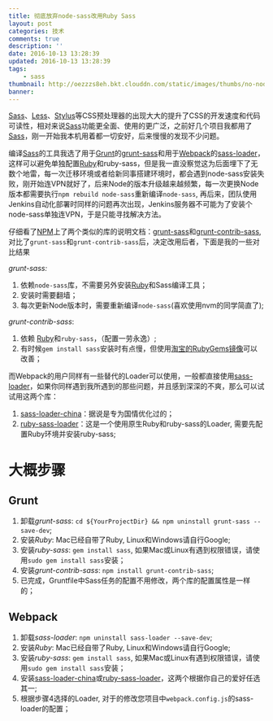 ```yaml
---
title: 彻底放弃node-sass改用Ruby Sass
layout: post
categories: 技术
comments: true
description: ''
date: 2016-10-13 13:28:39
updated: 2016-10-13 13:28:39
tags:
    - sass
thumbnail: http://oezzzs8eh.bkt.clouddn.com/static/images/thumbs/no-node-sass.jpg?imageView2/1/w/345/h/163
banner:
---
```


[Sass](http://sass-lang.com)、[Less](http://lesscss.org/)、[Stylus](http://stylus-lang.com/)等CSS预处理器的出现大大的提升了CSS的开发速度和代码可读性，相对来说[Sass](http://sass-lang.com)功能更全面、使用的更广泛，之前好几个项目我都用了[Sass](http://sass-lang.com)，刚一开始我本机用着都一切安好，后来慢慢的发现不少问题。

编译[Sass](http://sass-lang.com)的工具我选了用于[Grunt](http://gruntjs.com/)的[grunt-sass](https://www.npmjs.com/package/grunt-sass)和用于[Webpack](https://webpack.github.io/)的[sass-loader](https://www.npmjs.com/package/sass-loader)，这样可以避免单独配置[Ruby](https://www.ruby-lang.org/)和ruby-sass，但是我一直没察觉这为后面埋下了无数个地雷，每一次迁移环境或者给新同事搭建环境时，都会遇到node-sass安装失败，刚开始连VPN就好了，后来Node的版本升级越来越频繁，每一次更换Node版本都需要执行`npm rebuild node-sass`重新编译`node-sass`, 再后来，团队使用Jenkins自动化部署时同样的问题再次出现，Jenkins服务器不可能为了安装个node-sass单独连VPN，于是只能寻找解决方法。

仔细看了[NPM](https://www.npmjs.com/)上了两个类似的库的说明文档：[grunt-sass](https://www.npmjs.com/package/grunt-sass)和[grunt-contrib-sass](https://www.npmjs.com/package/grunt-contrib-sass), 对比了`grunt-sass`和`grunt-contrib-sass`后，决定改用后者，下面是我的一些对比结果

*grunt-sass:*

1. 依赖`node-sass`库，不需要另外安装[Ruby](https://www.ruby-lang.org/)和Sass编译工具；
2. 安装时需要翻墙；
3. 每次更新Node版本时，需要重新编译`node-sass`(喜欢使用nvm的同学简直了);

*grunt-contrib-sass*:

1. 依赖 [Ruby](https://www.ruby-lang.org/)和`ruby-sass`，（配置一劳永逸）;
2. 有时候`gem install sass`安装时有点慢，但使用[淘宝的RubyGems镜像](https://ruby.taobao.org/)可以改善；

而Webpack的用户同样有一些替代的Loader可以使用，一般都直接使用[sass-loader](https://www.npmjs.com/package/sass-loader)，如果你同样遇到我所遇到的那些问题，并且感到深深的不爽，那么可以试试用这两个库：

1. [sass-loader-china](https://www.npmjs.com/package/sass-loader-china)：据说是专为国情优化过的；
2. [ruby-sass-loader](https://www.npmjs.com/package/ruby-sass-loader)：这是一个使用原生Ruby和ruby-sass的Loader, 需要先配置Ruby环境并安装ruby-sass;

# 大概步骤

## Grunt

1. 卸载*grunt-sass*: `cd ${YourProjectDir} && npm uninstall grunt-sass --save-dev`;
2. 安装*Ruby*: Mac已经自带了Ruby, Linux和Windows请自行Google;
3. 安装*ruby-sass*: `gem install sass`, 如果Mac或Linux有遇到权限错误，请使用`sudo gem install sass`安装；
4. 安装*grunt-contrib-sass*: `npm install grunt-contrib-sass`;
5. 已完成，Gruntfile中Sass任务的配置不用修改，两个库的配置属性是一样的；

## Webpack
1. 卸载*sass-loader*: `npm uninstall sass-loader --save-dev`;
2. 安装*Ruby*: Mac已经自带了Ruby, Linux和Windows请自行Google;
3. 安装*ruby-sass*: `gem install sass`, 如果Mac或Linux有遇到权限错误，请使用`sudo gem install sass`安装；
4. 安装[sass-loader-china](https://www.npmjs.com/package/sass-loader-china)或[ruby-sass-loader](https://www.npmjs.com/package/ruby-sass-loader)，这两个根据你自己的爱好任选其一;
5. 根据步骤4选择的Loader, 对于的修改您项目中`webpack.config.js`的sass-loader的配置；